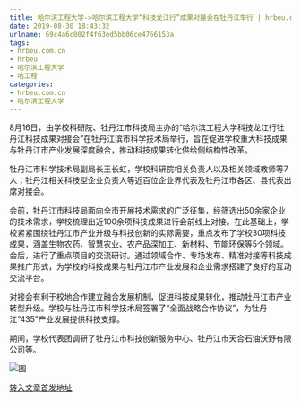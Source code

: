 ```yaml
---
title: 哈尔滨工程大学->哈尔滨工程大学“科技龙江行”成果对接会在牡丹江举行 | hrbeu.com.cn
date: 2019-08-30 18:43:32
urlname: 69c4a6c002f4f63ed5bb06ce4766153a
tags: 
- hrbeu.com.cn
- hrbeu
- 哈尔滨工程大学
- 哈工程
categories:
- hrbeu.com.cn
- 哈尔滨工程大学
---
```



8月16日，由学校科研院、牡丹江市科技局主办的“哈尔滨工程大学科技龙江行牡丹江科技成果对接会”在牡丹江滨市科学技术局举行，旨在促进学校重大科技成果与牡丹江市产业发展深度融合，推动科技成果转化供给侧结构性改革。

牡丹江市科学技术局副局长王长虹，学校科研院相关负责人以及相关领域教师等7人；牡丹江相关科技型企业负责人等近百位企业界代表及牡丹江市各区、县代表出席对接会。

会前，牡丹江市科技局面向全市开展技术需求的广泛征集，经筛选出50余家企业的技术需求，学校梳理出近100余项科技成果进行会前线上对接。在此基础上，学校紧紧围绕牡丹江市产业升级与科技创新的实际需要，重点发布了学校30项科技成果，涵盖生物农药、智慧农业、农产品深加工、新材料、节能环保等5个领域。会后，进行了重点项目的交流研讨。通过领域合作、专场发布、精准对接等科技成果推广形式，为学校的科技成果与牡丹江市产业发展和企业需求搭建了良好的互动交流平台。

对接会有利于校地合作建立融合发展机制，促进科技成果转化，推动牡丹江市产业转型升级。学校与牡丹江市科学技术局签署了“全面战略合作协议”，为牡丹江“435”产业发展提供科技支撑。

期间，学校代表团调研了牡丹江市科技创新服务中心、牡丹江市天合石油沃野有限公司等。



![图](http://gongxue.cn/news/UploadFiles_4906/201908/2019083016362440.jpg)

[转入文章首发地址](http://gongxue.cn/news/2019/201908/news_196119.html)